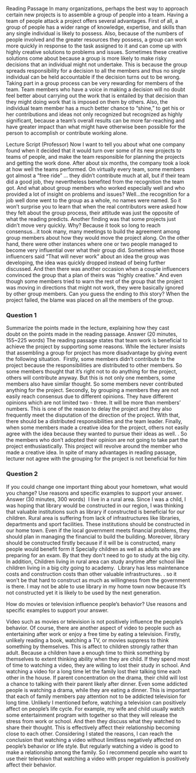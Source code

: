 Reading Passage
In many organizations, perhaps the best way to approach certain new projects is to assemble a group of people into a team. Having a team of people attack a project offers several advantages. First of all, a group of people has a wider range of knowledge, expertise, and skills than any single individual is likely to possess. Also, because of the numbers of people involved and the greater resources they possess, a group can work more quickly in response to the task assigned to it and can come up with highly creative solutions to problems and issues. Sometimes these creative solutions come about because a group is more likely to make risky decisions that an individual might not undertake. This is because the group spreads responsibility for a decision to all the members and thus no single individual can be held accountable if the decision turns out to be wrong.
Taking part in a group process can be very rewarding for members of the team. Team members who have a voice in making a decision will no doubt feel better about carrying out the work that is entailed by that decision than they might doing work that is imposed on them by others. Also, the individual team member has a much better chance to “shine,” to get his or her contributions and ideas not only recognized but recognized as highly significant, because a team’s overall results can be more far-reaching and have greater impact than what might have otherwise been possible for the person to accomplish or contribute working alone. 

Lecture Script
(Professor) Now I want to tell you about what one company found when it decided that it would turn over some of its new projects to teams of people, and make the team responsible for planning the projects and getting the work done. After about six months, the company took a look at how well the teams performed.
On virtually every team, some members got almost a “free ride” ... they didn’t contribute much at all, but if their team did a good job, they nevertheless benefited from the recognition the team got. And what about group members who worked especially well and who provided a lot of insight on problems and issues? Well...the recognition for a job well done went to the group as a whole, no names were named. So it won’t surprise you to learn that when the real contributors were asked how they felt about the group process, their attitude was just the opposite of what the reading predicts.
Another finding was that some projects just didn’t move very quickly. Why? Because it took so long to reach consensus...it took many, many meetings to build the agreement among group members about how they would move the project along. On the other hand, there were other instances where one or two people managed to become very influential over what their group did. Sometimes when those influencers said “That will never work” about an idea the group was developing, the idea was quickly dropped instead of being further discussed. And then there was another occasion when a couple influencers convinced the group that a plan of theirs was “highly creative.” And even though some members tried to warn the rest of the group that the project was moving in directions that might not work, they were basically ignored by other group members. Can you guess the ending to *this* story? When the project failed, the blame was placed on all the members of the group. 

### Question 1
Summarize the points made in the lecture, explaining how they cast doubt on the points made in the reading passage.
Answer (20 minutes, 155~225 words)
The reading passage states that team work is beneficial to achieve the project by supporting some reasons. While the lecturer insists that assembling a group for project has more disadvantage by giving event the following situation. 
Firstly, some members didn’t contribute to the project because the responsibilities are distributed to other members. So some members thought that it’s  right not to do anything for the project, others will contribute anyway. But this is not only one members, some members also have similar thought. So some members never contributed anything for the project. 
Secondly, by grouping a members they are not easily reach consensus due to different opinions. They have  different opinions which are not limited two - three. It will be more than members’ numbers. This is one of the reason to delay the project and they also  frequently meet the disputation of the direction of the project. With that, there should be a distributed responsibilities and the team leader. 
Finally,  when some members made a creative idea for the project, others not easily agree with the idea because they wanted to pursue their ideas as well. . So the members who don’t adopted their opinion are not going to take part the project enthusiastically. This project will revolve around  the  member who made a creative idea. 
In spite of many advantages in reading passage, lecturer not agree with the grouping for the project is not beneficial for him  

### Question 2
If you could change one important thing about your hometown, what would you change? Use reasons and specific examples to support your answer.
Answer (30 minutes, 300 words)
 I live in a rural area. Since I was a child, I was hoping  that  library would be constructed in our region, I was  thinking  that valuable institutions such as library if  constructed is beneficial for our children.
 Rural area is suffering from lack of infrastructures like libraries, departments and sport facilities. These institutions should be constructed in our home town. Even if the local government meets financial problems, they should plan in managing the financial to build the building. Moreover, library should be constructed firstly because if it will be  is constructed, many people would benefit form it Specially children as well as adults who are preparing for an exam. By that they don't need to go to study at the big city. In addition,  Children living in rural area can study anytime after school like children living in a big city going to academy. 
Library has less maintenance costs and construction costs than other valuable infrastructures. . so it won’t be that hard to construct as much as willingness from the government is there. 
 I may not be able to use library in my home town now because It’s not constructed yet it is likely to be used by the next generation. 

How do movies or television influence people’s behavior? Use reasons and specific examples to support your answer.

Video such as movies or television is not positively influence the people’s behavior. Of course, there are another aspect of video to people such as entertaining after work or enjoy a free time by eating a television. 
Firstly, unlikely reading a book, watching a TV, or movies suppress to think something by themselves. This is affect to children strongly rather than adult. Because a children have a enough time to think something by themselves to extent thinking ability when they are child. If they spend most of time to watching a video, they are willing to lost their study in school. 
And watching a video for a long time let the family lost their talking time each other in the house. If parent concentration on the drama, their child will lost a chance to talking with their parent likely after dinner. Even some addicted people is watching a drama, while they are eating a dinner. This is important that each of family members pay attention not to be addicted television for long time. 
Unlikely I mentioned before, watching a television can positively affect on people’s life cycle. For example, my wife and child usually watch some entertainment program with together so that they will release the stress from work or school. And then they discuss what they watched to share their thought. This is effectively affect their relationship becoming close to each other. 
Considering I stated the reasons, I can reach the conclusion that watching a video without limitless negatively affected on people’s behavior or life style. But regularly watching a video is good to make a relationship among the family. So I recommend people who want to use their television that watching a video with proper regulation is  positively affect their behavior.
